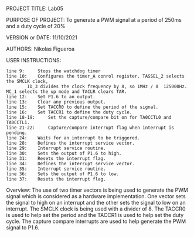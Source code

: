 
PROJECT TITLE:                      Lab05 

PURPOSE OF PROJECT:                 To generate a PWM signal at a period of 250ms and a duty cycle of 20%

VERSION or DATE:                    11/10/2021

AUTHORS:                            Nikolas Figueroa

USER INSTRUCTIONS:                  

	line 9: 	Stops the watchdog timer 
	line 10:	Configures the timer_A conrol register. TASSEL_2 selects the SMCLK clock, 
			ID_3 divides the clock frequency by 8, so 1MHz / 8  125000Hz. MC_1 selects the up mode and TACLR clears TAR.
	line 12:	Set P1.6 to an output.
	line 13: 	Clear any previous output.
	line 15:	Set TACCR0 to define the period of the signal.
	line 16:	Set TACCR1 to define the duty cycle.
	line 18-19: 	Set the capture/compare bit on for TA0CCTL0 and TA0CCTL1.
	line 21-22: 	Capture/compare interrupt flag when interrupt is pending. 
	line 24:	Waits for an interrupt to be triggered.
	line 28:	Defines the interrupt service vector.
	line 29:	Interrupt service routine.
	line 30: 	Sets the output of P1.6 to high.
	line 31: 	Resets the interrupt flag.
	line 34:	Defines the interrupt service vector. 
	line 35:	Interrupt service routine.
	line 36:	Sets the output of P1.6 to low.
	line 37:	Resets the interrupt flag.

Overview:
	The use of two timer vectors is being used to generate the PWM signal which is considered as a hardware implementation. One vector sets the signal to high on an interrupt 
	and the other sets the signal to low on an interrupt. The SMCLK clock is being used with a divider of 8. The TACCR0 is used to help set the period and the TACCR1 is used 	  to help set the duty cycle.
	The capture compare interrupts are used to help generate the PWM signal to P1.6. 
